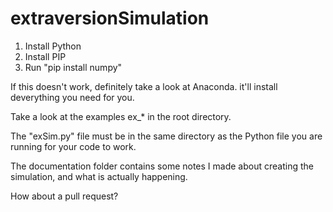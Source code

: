 # extraversionSimulation

1. Install Python
2. Install PIP
3. Run "pip install numpy" 

If this doesn't work, definitely take a look at Anaconda. it'll install deverything you need for you.

Take a look at the examples ex_* in the root directory.

The "exSim.py" file must be in the same directory as the Python file you are running for your code to work.

The documentation folder contains some notes I made about creating the simulation, and what is actually happening.

How about a pull request?